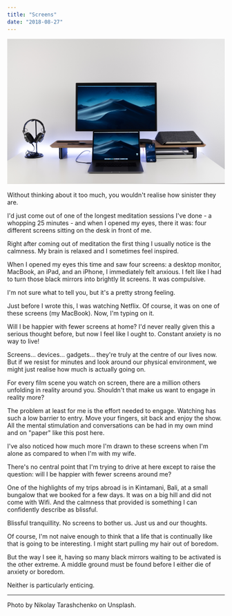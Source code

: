 ```yaml
---
title: "Screens"
date: "2018-08-27"
---
```


![screens setup on a table nick ang blog](images/nikolay-tarashchenko-748663-unsplash.jpg)

Without thinking about it too much, you wouldn't realise how sinister they are.

I'd just come out of one of the longest meditation sessions I've done - a whopping 25 minutes - and when I opened my eyes, there it was: four different screens sitting on the desk in front of me.

Right after coming out of meditation the first thing I usually notice is the calmness. My brain is relaxed and I sometimes feel inspired.

When I opened my eyes this time and saw four screens: a desktop monitor, MacBook, an iPad, and an iPhone, I immediately felt anxious. I felt like I had to turn those black mirrors into brightly lit screens. It was compulsive.

I'm not sure what to tell you, but it's a pretty strong feeling.

Just before I wrote this, I was watching Netflix. Of course, it was on one of these screens (my MacBook). Now, I'm typing on it.

Will I be happier with fewer screens at home? I'd never really given this a serious thought before, but now I feel like I ought to. Constant anxiety is no way to live!

Screens... devices... gadgets... they're truly at the centre of our lives now. But if we resist for minutes and look around our physical environment, we might just realise how much is actually going on.

For every film scene you watch on screen, there are a million others unfolding in reality around you. Shouldn't that make us want to engage in reality more?

The problem at least for me is the effort needed to engage. Watching has such a low barrier to entry. Move your fingers, sit back and enjoy the show. All the mental stimulation and conversations can be had in my own mind and on "paper" like this post here.

I've also noticed how much more I'm drawn to these screens when I'm alone as compared to when I'm with my wife.

There's no central point that I'm trying to drive at here except to raise the question: will I be happier with fewer screens around me?

One of the highlights of my trips abroad is in Kintamani, Bali, at a small bungalow that we booked for a few days. It was on a big hill and did not come with Wifi. And the calmness that provided is something I can confidently describe as blissful.

Blissful tranquillity. No screens to bother us. Just us and our thoughts.

Of course, I'm not naive enough to think that a life that is continually like that is going to be interesting. I might start pulling my hair out of boredom.

But the way I see it, having so many black mirrors waiting to be activated is the other extreme. A middle ground must be found before I either die of anxiety or boredom.

Neither is particularly enticing.

* * *

Photo by Nikolay Tarashchenko on Unsplash.
